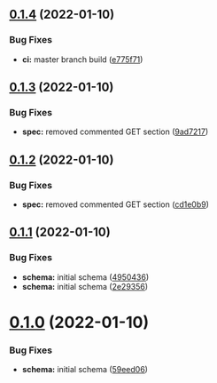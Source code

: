 ## [0.1.4](https://github.com/mycolab/genbank/compare/v0.1.3...v0.1.4) (2022-01-10)


### Bug Fixes

* **ci:** master branch build ([e775f71](https://github.com/mycolab/genbank/commit/e775f71a7c495aa2f117dd8e8139f073f71dc2dc))



## [0.1.3](https://github.com/mycolab/genbank/compare/v0.1.2...v0.1.3) (2022-01-10)


### Bug Fixes

* **spec:** removed commented GET section ([9ad7217](https://github.com/mycolab/genbank/commit/9ad721714fedf61bf3c76a5aa1207462505b2b52))



## [0.1.2](https://github.com/mycolab/genbank/compare/v0.1.1...v0.1.2) (2022-01-10)


### Bug Fixes

* **spec:** removed commented GET section ([cd1e0b9](https://github.com/mycolab/genbank/commit/cd1e0b9153de08ce864b52b6f8dee2a3e29bd7b7))



## [0.1.1](https://github.com/mycolab/genbank/compare/v0.1.0...v0.1.1) (2022-01-10)


### Bug Fixes

* **schema:** initial schema ([4950436](https://github.com/mycolab/genbank/commit/495043607a874f640090f49bc19d9e4eafa1e136))
* **schema:** initial schema ([2e29356](https://github.com/mycolab/genbank/commit/2e29356828c0d407f62dc471c05e763b98703409))



# [0.1.0](https://github.com/mycolab/genbank/compare/59eed06c95e0f2c5f4bae140064dc0121b321911...v0.1.0) (2022-01-10)


### Bug Fixes

* **schema:** initial schema ([59eed06](https://github.com/mycolab/genbank/commit/59eed06c95e0f2c5f4bae140064dc0121b321911))



